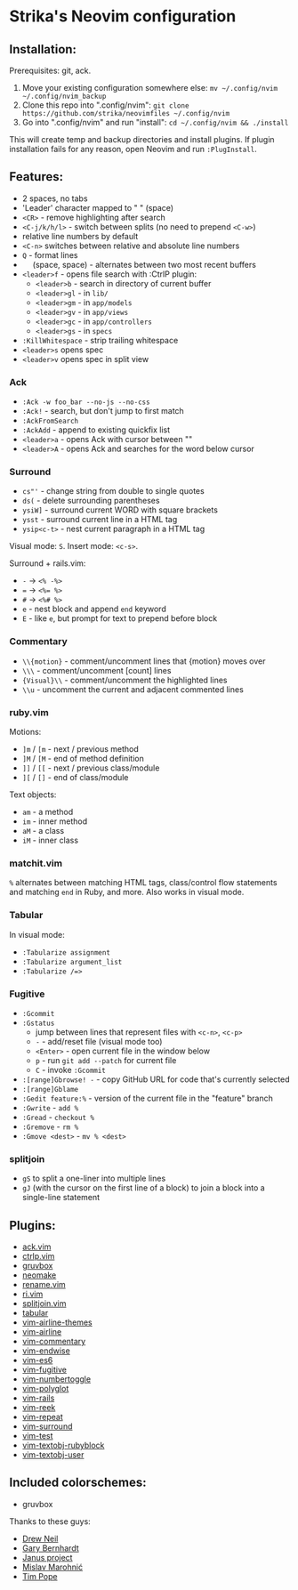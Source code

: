 # Strika's Neovim configuration

## Installation:

Prerequisites: git, ack.

1. Move your existing configuration somewhere else:
   `mv ~/.config/nvim ~/.config/nvim_backup`
2. Clone this repo into ".config/nvim":
   `git clone https://github.com/strika/neovimfiles ~/.config/nvim`
3. Go into ".config/nvim" and run "install":
   `cd ~/.config/nvim && ./install`

This will create temp and backup directories and install plugins. If plugin
installation fails for any reason, open Neovim and run `:PlugInstall`.

## Features:

* 2 spaces, no tabs
* 'Leader' character mapped to " " (space)
* `<CR>` - remove highlighting after search
* `<C-j/k/h/l>` - switch between splits (no need to prepend `<C-w>`)
* relative line numbers by default
* `<C-n>` switches between relative and absolute line numbers
* `Q` - format lines
* `  ` (space, space) - alternates between two most recent buffers
* `<leader>f` - opens file search with :CtrlP plugin:
  * `<leader>b` - search in directory of current buffer
  * `<leader>gl` - in `lib/`
  * `<leader>gm` - in `app/models`
  * `<leader>gv` - in `app/views`
  * `<leader>gc` - in `app/controllers`
  * `<leader>gs` - in `specs`
* `:KillWhitespace` - strip trailing whitespace
* `<leader>s` opens spec
* `<leader>v` opens spec in split view

### Ack

* `:Ack -w foo_bar --no-js --no-css`
* `:Ack!` - search, but don't jump to first match
* `:AckFromSearch`
* `:AckAdd` - append to existing quickfix list
* `<leader>a` - opens Ack with cursor between ""
* `<leader>A` - opens Ack and searches for the word below cursor

### Surround

* `cs"'` - change string from double to single quotes
* `ds(` - delete surrounding parentheses
* `ysiW]` - surround current WORD with square brackets
* `ysst` - surround current line in a HTML tag
* `ysip<c-t>` - nest current paragraph in a HTML tag

Visual mode: `S`. Insert mode: `<c-s>`.

Surround + rails.vim:

* `-` → `<% -%>`
* `=` → `<%= %>`
* `#` → `<%# %>`
* `e` - nest block and append `end` keyword
* `E` - like `e`, but prompt for text to prepend before block

### Commentary

* `\\{motion}` - comment/uncomment lines that {motion} moves over
* `\\\` - comment/uncomment [count] lines
* `{Visual}\\` - comment/uncomment the highlighted lines
* `\\u` - uncomment the current and adjacent commented lines

### ruby.vim

Motions:

* `]m` / `[m` - next / previous method
* `]M` / `[M` - end of method definition
* `]]` / `[[` - next / previous class/module
* `][` / `[]` - end of class/module

Text objects:

* `am` - a method
* `im` - inner method
* `aM` - a class
* `iM` - inner class

### matchit.vim

`%` alternates between matching HTML tags, class/control flow statements and
matching `end` in Ruby, and more. Also works in visual mode.

### Tabular

In visual mode:

* `:Tabularize assignment`
* `:Tabularize argument_list`
* `:Tabularize /=>`

### Fugitive

* `:Gcommit`
* `:Gstatus`
  * jump between lines that represent files with `<c-n>`, `<c-p>`
  * `-` - add/reset file (visual mode too)
  * `<Enter>` - open current file in the window below
  * `p` - run `git add --patch` for current file
  * `C` - invoke `:Gcommit`
* `:[range]Gbrowse! -` - copy GitHub URL for code that's currently selected
* `:[range]Gblame`
* `:Gedit feature:%` - version of the current file in the "feature" branch
* `:Gwrite` - `add %`
* `:Gread` - `checkout %`
* `:Gremove` - `rm %`
* `:Gmove <dest>` - `mv % <dest>`

### splitjoin

* `gS` to split a one-liner into multiple lines
* `gJ` (with the cursor on the first line of a block) to join a block into a
  single-line statement

## Plugins:

* [ack.vim](https://github.com/mileszs/ack.vim)
* [ctrlp.vim](https://github.com/kien/ctrlp.vim)
* [gruvbox](https://github.com/morhetz/gruvbox)
* [neomake](https://github.com/neomake/neomake)
* [rename.vim](https://github.com/danro/rename.vim)
* [ri.vim](https://github.com/danchoi/ri.vim)
* [splitjoin.vim](https://github.com/AndrewRadev/splitjoin.vim)
* [tabular](https://github.com/godlygeek/tabular)
* [vim-airline-themes](https://github.com/vim-airline/vim-airline-themes)
* [vim-airline](https://github.com/vim-airline/vim-airline)
* [vim-commentary](https://github.com/tpope/vim-commentary)
* [vim-endwise](https://github.com/tpope/vim-endwise)
* [vim-es6](https://github.com/isRuslan/vim-es6)
* [vim-fugitive](https://github.com/tpope/vim-fugitive)
* [vim-numbertoggle](https://github.com/jeffkreeftmeijer/vim-numbertoggle)
* [vim-polyglot](https://github.com/sheerun/vim-polyglot)
* [vim-rails](https://github.com/tpope/vim-rails)
* [vim-reek](https://github.com/rainerborene/vim-reek)
* [vim-repeat](https://github.com/tpope/vim-repeat)
* [vim-surround](https://github.com/tpope/vim-surround)
* [vim-test](https://github.com/janko-m/vim-test)
* [vim-textobj-rubyblock](https://github.com/nelstrom/vim-textobj-rubyblock)
* [vim-textobj-user](https://github.com/kana/vim-textobj-user)

## Included colorschemes:

* gruvbox

Thanks to these guys:

* [Drew Neil](http://vimcasts.org)
* [Gary Bernhardt](http://destroyallsoftware.com)
* [Janus project](https://github.com/carlhuda/janus)
* [Mislav Marohnić](http://mislav.uniqpath.com/)
* [Tim Pope](http://tbaggery.com)

